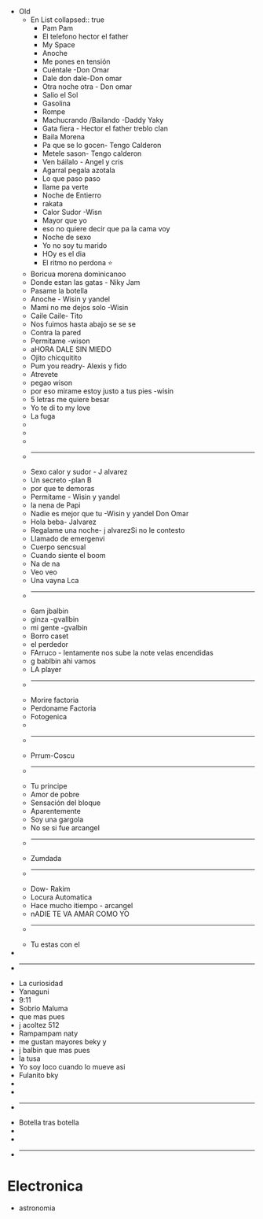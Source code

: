 - Old
	- En List
	  collapsed:: true
		- Pam  Pam
		- El telefono hector el father
		- My Space
		- Anoche
		- Me pones en tensión
		- Cuéntale -Don Omar
		- Dale don dale-Don omar
		- Otra noche otra - Don omar
		- Salio el Sol
		- Gasolina
		- Rompe
		- Machucrando /Bailando -Daddy Yaky
		- Gata fiera - Hector el father treblo clan
		- Baila Morena
		- Pa que se lo gocen- Tengo Calderon
		- Metele sason- Tengo calderon
		- Ven báilalo - Angel y cris
		- Agarral pegala azotala
		- Lo que paso paso
		- llame pa verte
		- Noche de Entierro
		- rakata
		- Calor Sudor -Wisn
		- Mayor que yo
		- eso no quiere decir que pa la cama voy
		- Noche de sexo
		- Yo no soy tu marido
		- HOy es el dia
		- El ritmo no perdona ⭐
	- Boricua morena dominicanoo
	- Donde estan las gatas - Niky Jam
	- Pasame la botella
	- Anoche - Wisin y yandel
	- Mami no me dejos solo -Wisin
	- Caile Caile- Tito
	- Nos fuimos hasta abajo se se se
	- Contra la pared
	- Permitame -wison
	- aHORA DALE SIN MIEDO
	- Ojito chicquitito
	- Pum you readry- Alexis y fido
	- Atrevete
	- pegao wison
	- por eso mirame estoy justo a tus pies -wisin
	- 5 letras me quiere besar
	- Yo te di to my love
	- La fuga
	-
	-
	-
	-
	  ---
	- Sexo calor y sudor - J alvarez
	- Un secreto -plan B
	- por que te demoras
	- Permitame - Wisin y yandel
	- la nena de Papi
	- Nadie es mejor que tu -Wisin y yandel Don Omar
	- Hola beba- Jalvarez
	- Regalame una noche- j alvarezSi no le contesto
	- Llamado de emergenvi
	- Cuerpo sencsual
	- Cuando siente el boom
	- Na de na
	- Veo veo
	- Una vayna Lca
	-
	  ---
	- 6am jbalbin
	- ginza -gvallbin
	- mi gente -gvalbin
	- Borro caset
	- el perdedor
	- FArruco - lentamente nos sube la note velas encendidas
	- g bablbin ahi vamos
	- LA player
	-
	  ---
	- Morire factoria
	- Perdoname Factoria
	- Fotogenica
	-
	-
	  ---
	- Prrum-Coscu
	-
	  ---
	- Tu principe
	- Amor de pobre
	- Sensación del bloque
	- Aparentemente
	- Soy una gargola
	- No se si fue arcangel
	-
	  ---
	- Zumdada
	-
	  ---
	- Dow- Rakim
	- Locura Automatica
	- Hace mucho itiempo - arcangel
	- nADIE TE VA AMAR COMO YO
	-
	  ---
	- Tu estas con el
-
-
  ---
- La curiosidad
- Yanaguni
- 9:11
- Sobrio Maluma
- que mas pues
- j acoltez  512
- Rampampam naty
- me gustan mayores beky y
- j balbin que mas pues
- la tusa
- Yo soy loco cuando lo mueve asi
- Fulanito bky
-
-
-
  ---
- Botella tras botella
-
-
-
  ----
# Electronica
- astronomia